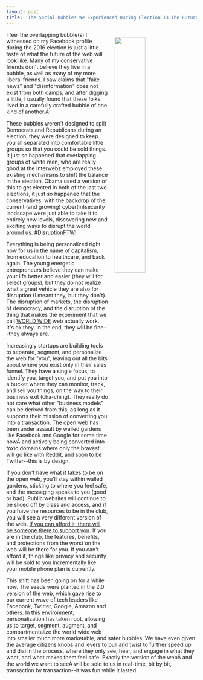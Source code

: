 ```yaml
---
layout: post
title: 'The Social Bubbles We Experienced During Election Is The Future Of The Web'
---
```

<img src="http://kinlane-productions.s3.amazonaws.com/api_evangelist_site/blog/window_blue_circuit.jpg" width="40%" align="right" style="padding: 15px;" /><p>I feel the overlapping bubble(s) I witnessed on my Facebook profile during the 2016 election is just a little taste of what the future of the web will look like. Many of my conservative friends don't believe they live in a bubble, as well as many of my more liberal friends. I saw claims that "fake news" and "disinformation" does not exist from both camps, and after digging a little, I usually found that these folks lived in a carefully crafted bubble of one kind of another.Â </p>
<p>These bubbles weren't designed to split Democrats and Republicans during an election, they were designed to keep you all separated into comfortable little groups so that you could be sold things. It just so happened that overlapping groups of white men, who are really good at the Interwebz employed these existing mechanisms to shift the balance in the election. Obama used a version of this to get elected in both of the last two elections, it just so happened that the conservatives, with the backdrop of the current (and growing) cyber(in)security landscape were just able to take it to entirely new levels, discovering new and exciting ways to disrupt the world around us. #DisruptionFTW!</p>
<p>Everything is being personalized right now for us in the name of capitalism, from education to healthcare, and back again. The young energetic entrepreneurs believe they can make your life better and easier (they will for select groups), but they do not realize what a great vehicle they are also for disruption (I meant they, but they don't). The disruption of markets, the disruption of democracy, and the disruption of the thing that makes the experiment that we call <span style="text-decoration: underline;">WORLD WIDE</span> web actually work. It's ok they, in the end, they will be fine--they always are.</p>
<p>Increasingly startups are building tools to separate, segment, and personalize the web for "you", leaving out all the bits about where you exist only in their sales funnel. They have a single focus, to identify you, target you, and put you into a bucket where they can monitor, track, and sell you things, on the way to their business exit (cha-ching). They really do not care what other "business models" can be derived from this, as long as it supports their mission of converting you into a transaction. The open web has been under assault by walled gardens like Facebook and Google for some time nowÂ and actively being converted into toxic domains where only the bravest will go like with Reddit, and soon to be Twitter--this is by design.</p>
<p>If you don't have what it takes to be on the open web, you'll stay within walled gardens, sticking to where you feel safe, and the messaging speaks to you (good or bad). Public websites will continue to be sliced off by class and access, and if you have the resources to be in the club, you will see a very different version of the web. <a href="http://blog.clearbit.com/dynamic-chat-personalization/">If you can afford it, there will be someone there to support you</a>. If you are in the club, the features, benefits, and protections from the worst on the web will be there for you. If you can't afford it, things like privacy and security will be sold to you incrementally like your mobile phone plan is currently.</p>
<p>This shift has been going on for a while now. The seeds were planted in the 2.0 version of the web, which gave rise to our current wave of tech leaders like Facebook, Twitter, Google, Amazon and others. In this environment, personalization has taken root, allowing us to target, segment, augment, and compartmentalize the world wide web into smaller much more marketable, and safer bubbles. We have even given the average citizens knobs and levers to pull and twist to further speed up and dial in the process, where they only see, hear, and engage in what they want, and what makes them feel safe. Exactly the version of the webÂ and the world we want to seeÂ will be sold to us in real-time, bit by bit, transaction by transaction--it was fun while it lasted.</p>